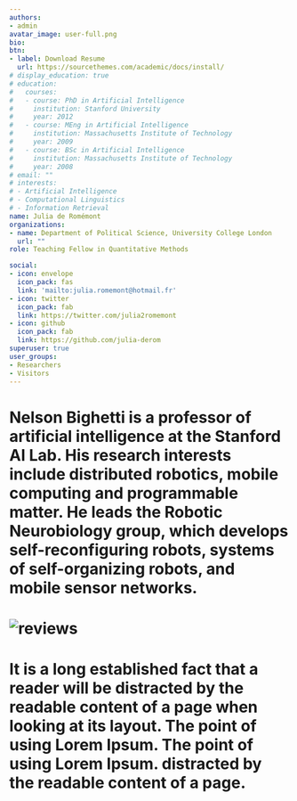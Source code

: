 ```yaml
---
authors:
- admin
avatar_image: user-full.png
bio: 
btn:
- label: Download Resume
  url: https://sourcethemes.com/academic/docs/install/
# display_education: true
# education:
#   courses:
#   - course: PhD in Artificial Intelligence
#     institution: Stanford University
#     year: 2012
#   - course: MEng in Artificial Intelligence
#     institution: Massachusetts Institute of Technology
#     year: 2009
#   - course: BSc in Artificial Intelligence
#     institution: Massachusetts Institute of Technology
#     year: 2008
# email: ""
# interests:
# - Artificial Intelligence
# - Computational Linguistics
# - Information Retrieval
name: Julia de Romémont
organizations:
- name: Department of Political Science, University College London
  url: ""
role: Teaching Fellow in Quantitative Methods

social:
- icon: envelope
  icon_pack: fas
  link: 'mailto:julia.romemont@hotmail.fr'  
- icon: twitter
  icon_pack: fab
  link: https://twitter.com/julia2romemont
- icon: github
  icon_pack: fab
  link: https://github.com/julia-derom
superuser: true
user_groups:
- Researchers
- Visitors
---
```

# 
# Nelson Bighetti is a professor of artificial intelligence at the Stanford AI Lab. His research interests include distributed robotics, mobile computing and programmable matter. He leads the Robotic Neurobiology group, which develops self-reconfiguring robots, systems of self-organizing robots, and mobile sensor networks.
# 
# ![reviews](../../img/certifacates.jpg)
# 
# It is a long established fact that a reader will be distracted by the readable content of a page when looking at its layout. The point of using Lorem Ipsum. The point of using Lorem Ipsum. distracted by the readable content of a page.

